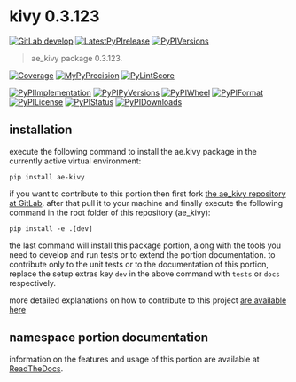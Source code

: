 <!-- THIS FILE IS EXCLUSIVELY MAINTAINED by the project ae.ae V0.3.95 -->
<!-- THIS FILE IS EXCLUSIVELY MAINTAINED by the project aedev.tpl_namespace_root V0.3.14 -->
# kivy 0.3.123

[![GitLab develop](https://img.shields.io/gitlab/pipeline/ae-group/ae_kivy/develop?logo=python)](
    https://gitlab.com/ae-group/ae_kivy)
[![LatestPyPIrelease](
    https://img.shields.io/gitlab/pipeline/ae-group/ae_kivy/release0.3.122?logo=python)](
    https://gitlab.com/ae-group/ae_kivy/-/tree/release0.3.122)
[![PyPIVersions](https://img.shields.io/pypi/v/ae_kivy)](
    https://pypi.org/project/ae-kivy/#history)

>ae_kivy package 0.3.123.

[![Coverage](https://ae-group.gitlab.io/ae_kivy/coverage.svg)](
    https://ae-group.gitlab.io/ae_kivy/coverage/index.html)
[![MyPyPrecision](https://ae-group.gitlab.io/ae_kivy/mypy.svg)](
    https://ae-group.gitlab.io/ae_kivy/lineprecision.txt)
[![PyLintScore](https://ae-group.gitlab.io/ae_kivy/pylint.svg)](
    https://ae-group.gitlab.io/ae_kivy/pylint.log)

[![PyPIImplementation](https://img.shields.io/pypi/implementation/ae_kivy)](
    https://gitlab.com/ae-group/ae_kivy/)
[![PyPIPyVersions](https://img.shields.io/pypi/pyversions/ae_kivy)](
    https://gitlab.com/ae-group/ae_kivy/)
[![PyPIWheel](https://img.shields.io/pypi/wheel/ae_kivy)](
    https://gitlab.com/ae-group/ae_kivy/)
[![PyPIFormat](https://img.shields.io/pypi/format/ae_kivy)](
    https://pypi.org/project/ae-kivy/)
[![PyPILicense](https://img.shields.io/pypi/l/ae_kivy)](
    https://gitlab.com/ae-group/ae_kivy/-/blob/develop/LICENSE.md)
[![PyPIStatus](https://img.shields.io/pypi/status/ae_kivy)](
    https://libraries.io/pypi/ae-kivy)
[![PyPIDownloads](https://img.shields.io/pypi/dm/ae_kivy)](
    https://pypi.org/project/ae-kivy/#files)


## installation


execute the following command to install the
ae.kivy package
in the currently active virtual environment:
 
```shell script
pip install ae-kivy
```

if you want to contribute to this portion then first fork
[the ae_kivy repository at GitLab](
https://gitlab.com/ae-group/ae_kivy "ae.kivy code repository").
after that pull it to your machine and finally execute the
following command in the root folder of this repository
(ae_kivy):

```shell script
pip install -e .[dev]
```

the last command will install this package portion, along with the tools you need
to develop and run tests or to extend the portion documentation. to contribute only to the unit tests or to the
documentation of this portion, replace the setup extras key `dev` in the above command with `tests` or `docs`
respectively.

more detailed explanations on how to contribute to this project
[are available here](
https://gitlab.com/ae-group/ae_kivy/-/blob/develop/CONTRIBUTING.rst)


## namespace portion documentation

information on the features and usage of this portion are available at
[ReadTheDocs](
https://ae.readthedocs.io/en/latest/_autosummary/ae.kivy.html
"ae_kivy documentation").
